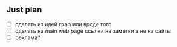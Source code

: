 ## Just plan
- [ ] сделать из идей граф или вроде того
- [ ] сделать на main web page ссылки на заметки а не на сайты
- [ ] реклама?
